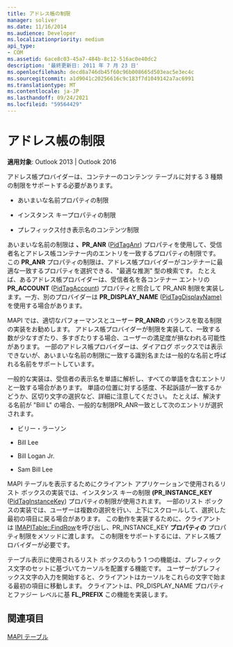 ```yaml
---
title: アドレス帳の制限
manager: soliver
ms.date: 11/16/2014
ms.audience: Developer
ms.localizationpriority: medium
api_type:
- COM
ms.assetid: 6ace8c03-45a7-484b-8c12-516ac0e40dc2
description: '最終更新日: 2011 年 7 月 23 日'
ms.openlocfilehash: decd8a746db45f60c96b008665d503eac5e3ec4c
ms.sourcegitcommit: a1d9041c20256616c9c183f7d1049142a7ac6991
ms.translationtype: MT
ms.contentlocale: ja-JP
ms.lasthandoff: 09/24/2021
ms.locfileid: "59564429"
---
```

# <a name="address-book-restrictions"></a>アドレス帳の制限

  
  
**適用対象**: Outlook 2013 | Outlook 2016 
  
アドレス帳プロバイダーは、コンテナーのコンテンツ テーブルに対する 3 種類の制限をサポートする必要があります。
  
- あいまいな名前プロパティの制限
    
- インスタンス キープロパティの制限
    
- プレフィックス付き表示名のコンテンツ制限
    
あいまいな名前の制限は **、PR_ANR** ([PidTagAnr](pidtaganr-canonical-property.md)) プロパティを使用して、受信者名とアドレス帳コンテナー内のエントリを一致するプロパティの制限です。 この **PR_ANR** プロパティの制限は、アドレス帳プロバイダーがコンテナーに最適な一致するプロパティを選択できる、"最適な推測" 型の検索です。 たとえば、あるアドレス帳プロバイダーは、受信者名を各コンテナー エントリの **PR_ACCOUNT** ([PidTagAccount](pidtagaccount-canonical-property.md)) プロパティと照合して PR_ANR 制限を実装します。一方、別のプロバイダーは **PR_DISPLAY_NAME** ([PidTagDisplayName)](pidtagdisplayname-canonical-property.md)を使用する場合があります。
  
MAPI では、適切なパフォーマンスとユーザー **PR_ANRの** バランスを取る制限の実装をお勧めします。 アドレス帳プロバイダーが制限を実装して、一致する数が少なすぎたり、多すぎたりする場合、ユーザーの満足度が損なわれる可能性があります。 一部のアドレス帳プロバイダーは、ダイアログ ボックスでは表示できないが、あいまいな名前の制限に一致する識別名または一般的な名前と呼ばれる名前をサポートしています。 
  
一般的な実装は、受信者の表示名を単語に解析し、すべての単語を含むエントリと一致する場合があります。 単語の位置に対する感度、不起訴語が一致するかどうか、区切り文字の選択など、詳細に注意してください。 たとえば、解決する名前が "Bill L" の場合、一般的な制限PR_ANR一致として次のエントリが選択されます。 
  
- ビリー・ラーソン
    
- Bill Lee
    
- Bill Logan Jr. 
    
- Sam Bill Lee
    
MAPI テーブルを表示するためにクライアント アプリケーションで使用されるリスト ボックスの実装では、インスタンス キーの制限 **(PR_INSTANCE_KEY** ([PidTagInstanceKey](pidtaginstancekey-canonical-property.md)) プロパティの制限が使用されます。 一部のリスト ボックスの実装では、ユーザーは複数の選択を行い、上下にスクロールして、選択した最初の項目に戻る場合があります。 この動作を実装するために、クライアントは [IMAPITable::FindRow](imapitable-findrow.md)を呼び出し、PR_INSTANCE_KEY **プロパティの** プロパティ制限をメソッドに渡します。 この制限をサポートするには、アドレス帳プロバイダーが必要です。 
  
テーブル表示に使用されるリスト ボックスのもう 1 つの機能は、プレフィックス文字のセットに基づいてカーソルを配置する機能です。 ユーザーがプレフィックス文字の入力を開始すると、クライアントはカーソルをこれらの文字で始まる最初の項目に移動します。 クライアントは、PR_DISPLAY_NAME プロパティとファジー レベルに基 **FL_PREFIX** この機能を実装します。 
  
## <a name="see-also"></a>関連項目



[MAPI テーブル](mapi-tables.md)

